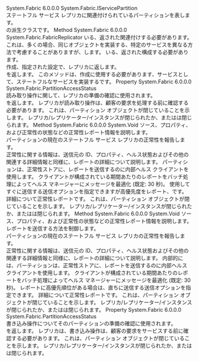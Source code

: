<Type Name="IStatefulServicePartition" FullName="System.Fabric.IStatefulServicePartition">
  <TypeSignature Language="C#" Value="public interface IStatefulServicePartition : System.Fabric.IServicePartition" />
  <TypeSignature Language="ILAsm" Value=".class public interface auto ansi abstract IStatefulServicePartition implements class System.Fabric.IServicePartition" />
  <TypeSignature Language="DocId" Value="T:System.Fabric.IStatefulServicePartition" />
  <TypeSignature Language="VB.NET" Value="Public Interface IStatefulServicePartition&#xA;Implements IServicePartition" />
  <TypeSignature Language="F#" Value="type IStatefulServicePartition = interface&#xA;    interface IServicePartition" />
  <AssemblyInfo>
    <AssemblyName>System.Fabric</AssemblyName>
    <AssemblyVersion>6.0.0.0</AssemblyVersion>
  </AssemblyInfo>
  <Interfaces>
    <Interface>
      <InterfaceName>System.Fabric.IServicePartition</InterfaceName>
    </Interface>
  </Interfaces>
  <Docs>
    <summary>
      <para>ステートフル サービス レプリカに関連付けられているパーティションを表します。 </para>
    </summary>
    <remarks>
      <para><see cref="T:System.Fabric.IServicePartition" /> の派生クラスです。</para>
    </remarks>
  </Docs>
  <Members>
    <Member MemberName="CreateReplicator">
      <MemberSignature Language="C#" Value="public System.Fabric.FabricReplicator CreateReplicator (System.Fabric.IStateProvider stateProvider, System.Fabric.ReplicatorSettings replicatorSettings);" />
      <MemberSignature Language="ILAsm" Value=".method public hidebysig newslot virtual instance class System.Fabric.FabricReplicator CreateReplicator(class System.Fabric.IStateProvider stateProvider, class System.Fabric.ReplicatorSettings replicatorSettings) cil managed" />
      <MemberSignature Language="DocId" Value="M:System.Fabric.IStatefulServicePartition.CreateReplicator(System.Fabric.IStateProvider,System.Fabric.ReplicatorSettings)" />
      <MemberSignature Language="F#" Value="abstract member CreateReplicator : System.Fabric.IStateProvider * System.Fabric.ReplicatorSettings -&gt; System.Fabric.FabricReplicator" Usage="iStatefulServicePartition.CreateReplicator (stateProvider, replicatorSettings)" />
      <MemberType>Method</MemberType>
      <AssemblyInfo>
        <AssemblyName>System.Fabric</AssemblyName>
        <AssemblyVersion>6.0.0.0</AssemblyVersion>
      </AssemblyInfo>
      <ReturnValue>
        <ReturnType>System.Fabric.FabricReplicator</ReturnType>
      </ReturnValue>
      <Parameters>
        <Parameter Name="stateProvider" Type="System.Fabric.IStateProvider" />
        <Parameter Name="replicatorSettings" Type="System.Fabric.ReplicatorSettings" />
      </Parameters>
      <Docs>
        <param name="stateProvider">
          <para><see cref="T:System.Fabric.IStateProvider" />いる、返された<see cref="T:System.Fabric.FabricReplicator" />関連付けする必要があります。 これは、多くの場合、同じオブジェクトを実装する<see cref="T:System.Fabric.IStatefulServiceReplica" />、特定のサービスを異なる方法で考慮することがありますが、します。 </para>
        </param>
        <param name="replicatorSettings">
          <para><see cref="T:System.Fabric.ReplicatorSettings" />いる、返された<see cref="T:System.Fabric.FabricReplicator" />構成する必要があります。 </para>
        </param>
        <summary>
          <para>作成、<see cref="T:System.Fabric.FabricReplicator" />指定された設定で、レプリカに返します。 </para>
        </summary>
        <returns>
          <para><see cref="T:System.Fabric.FabricReplicator" /> を返します。</para>
        </returns>
        <remarks>
          <para>このメソッドは、作成に使用する必要があります、<see cref="T:System.Fabric.FabricReplicator" />サービスとして、<see cref="T:System.Fabric.IStateReplicator" />ステートフルなサービスを実装する<see cref="T:System.Fabric.IStateProvider" />です。</para>
        </remarks>
      </Docs>
    </Member>
    <Member MemberName="ReadStatus">
      <MemberSignature Language="C#" Value="public System.Fabric.PartitionAccessStatus ReadStatus { get; }" />
      <MemberSignature Language="ILAsm" Value=".property instance valuetype System.Fabric.PartitionAccessStatus ReadStatus" />
      <MemberSignature Language="DocId" Value="P:System.Fabric.IStatefulServicePartition.ReadStatus" />
      <MemberSignature Language="VB.NET" Value="Public ReadOnly Property ReadStatus As PartitionAccessStatus" />
      <MemberSignature Language="F#" Value="member this.ReadStatus : System.Fabric.PartitionAccessStatus" Usage="System.Fabric.IStatefulServicePartition.ReadStatus" />
      <MemberType>Property</MemberType>
      <AssemblyInfo>
        <AssemblyName>System.Fabric</AssemblyName>
        <AssemblyVersion>6.0.0.0</AssemblyVersion>
      </AssemblyInfo>
      <ReturnValue>
        <ReturnType>System.Fabric.PartitionAccessStatus</ReturnType>
      </ReturnValue>
      <Docs>
        <summary>
          <para>読み取り操作に関して、レプリカの準備の確認に使用されます。 </para>
        </summary>
        <value>
          <para><see cref="T:System.Fabric.PartitionAccessStatus" /> を返します。</para>
        </value>
        <remarks>
          <para><see cref="P:System.Fabric.IStatefulServicePartition.ReadStatus" />レプリカが読み取り操作は、顧客の要求を処理する前に確認する必要があります。</para>
        </remarks>
        <exception cref="T:System.Fabric.FabricObjectClosedException">
          <para>
                これは、パーティション オブジェクトが閉じていることを示します。 レプリカ/レプリケーター/インスタンスが閉じられたか、またはは閉じられます。</para>
        </exception>
      </Docs>
    </Member>
    <Member MemberName="ReportReplicaHealth">
      <MemberSignature Language="C#" Value="public void ReportReplicaHealth (System.Fabric.Health.HealthInformation healthInfo);" />
      <MemberSignature Language="ILAsm" Value=".method public hidebysig newslot virtual instance void ReportReplicaHealth(class System.Fabric.Health.HealthInformation healthInfo) cil managed" />
      <MemberSignature Language="DocId" Value="M:System.Fabric.IStatefulServicePartition.ReportReplicaHealth(System.Fabric.Health.HealthInformation)" />
      <MemberSignature Language="VB.NET" Value="Public Sub ReportReplicaHealth (healthInfo As HealthInformation)" />
      <MemberSignature Language="F#" Value="abstract member ReportReplicaHealth : System.Fabric.Health.HealthInformation -&gt; unit" Usage="iStatefulServicePartition.ReportReplicaHealth healthInfo" />
      <MemberType>Method</MemberType>
      <AssemblyInfo>
        <AssemblyName>System.Fabric</AssemblyName>
        <AssemblyVersion>6.0.0.0</AssemblyVersion>
      </AssemblyInfo>
      <ReturnValue>
        <ReturnType>System.Void</ReturnType>
      </ReturnValue>
      <Parameters>
        <Parameter Name="healthInfo" Type="System.Fabric.Health.HealthInformation" />
      </Parameters>
      <Docs>
        <param name="healthInfo"><see cref="T:System.Fabric.Health.HealthInformation" />ソース、プロパティ、および正常性の状態などの正常性レポート情報を説明します。</param>
        <summary>
            パーティションの現在のステートフル サービス レプリカの正常性を報告します。
            </summary>
        <returns />
        <remarks>
          <para>正常性に関する情報は、送信元の ID、プロパティ、ヘルス状態およびその他の関連する詳細情報と同様に、レポートの詳細について説明します。
            パーティションは、正常性ストアに、レポートを送信するのに内部ヘルス クライアントを使用します。
            クライアントが構成されている期間あたりのレポートをバッチ処理によってヘルス マネージャーにメッセージを最適化 (既定: 30 秒)。
            使用してすぐに送信する送信オプションを指定できますが高優先度をレポート、<see cref="M:System.Fabric.IStatefulServicePartition.ReportReplicaHealth(System.Fabric.Health.HealthInformation,System.Fabric.Health.HealthReportSendOptions)" />です。
            </para>
          <para>詳細について<see href="https://docs.microsoft.com/azure/service-fabric/service-fabric-report-health">正常性レポート</see>です。</para>
        </remarks>
        <exception cref="T:System.Fabric.FabricObjectClosedException">
          <para>
                これは、パーティション オブジェクトが閉じていることを示します。 レプリカ/レプリケーター/インスタンスが閉じられたか、またはは閉じられます。</para>
        </exception>
      </Docs>
    </Member>
    <Member MemberName="ReportReplicaHealth">
      <MemberSignature Language="C#" Value="public void ReportReplicaHealth (System.Fabric.Health.HealthInformation healthInfo, System.Fabric.Health.HealthReportSendOptions sendOptions);" />
      <MemberSignature Language="ILAsm" Value=".method public hidebysig newslot virtual instance void ReportReplicaHealth(class System.Fabric.Health.HealthInformation healthInfo, class System.Fabric.Health.HealthReportSendOptions sendOptions) cil managed" />
      <MemberSignature Language="DocId" Value="M:System.Fabric.IStatefulServicePartition.ReportReplicaHealth(System.Fabric.Health.HealthInformation,System.Fabric.Health.HealthReportSendOptions)" />
      <MemberSignature Language="VB.NET" Value="Public Sub ReportReplicaHealth (healthInfo As HealthInformation, sendOptions As HealthReportSendOptions)" />
      <MemberSignature Language="F#" Value="abstract member ReportReplicaHealth : System.Fabric.Health.HealthInformation * System.Fabric.Health.HealthReportSendOptions -&gt; unit" Usage="iStatefulServicePartition.ReportReplicaHealth (healthInfo, sendOptions)" />
      <MemberType>Method</MemberType>
      <AssemblyInfo>
        <AssemblyName>System.Fabric</AssemblyName>
        <AssemblyVersion>6.0.0.0</AssemblyVersion>
      </AssemblyInfo>
      <ReturnValue>
        <ReturnType>System.Void</ReturnType>
      </ReturnValue>
      <Parameters>
        <Parameter Name="healthInfo" Type="System.Fabric.Health.HealthInformation" />
        <Parameter Name="sendOptions" Type="System.Fabric.Health.HealthReportSendOptions" />
      </Parameters>
      <Docs>
        <param name="healthInfo"><see cref="T:System.Fabric.Health.HealthInformation" />ソース、プロパティ、および正常性の状態などの正常性レポート情報を説明します。</param>
        <param name="sendOptions">
          <para><see cref="T:System.Fabric.Health.HealthReportSendOptions" />レポートを送信する方法を制御します。</para>
        </param>
        <summary>
            パーティションの現在のステートフル サービス レプリカの正常性を報告します。
            </summary>
        <returns />
        <remarks>
          <para>正常性に関する情報は、送信元の ID、プロパティ、ヘルス状態およびその他の関連する詳細情報と同様に、レポートの詳細について説明します。
            内部的には、パーティションは、正常性ストアに、レポートを送信するのに内部ヘルス クライアントを使用します。
            クライアントが構成されている期間あたりのレポートをバッチ処理によってヘルス マネージャーにメッセージを最適化 (既定: 30 秒)。
            レポートに高優先順位がある場合は、直ちに送信する送信オプションを指定できます。
            </para>
          <para>詳細について<see href="https://docs.microsoft.com/azure/service-fabric/service-fabric-report-health">正常性レポート</see>です。</para>
        </remarks>
        <exception cref="T:System.Fabric.FabricObjectClosedException">
          <para>
                これは、パーティション オブジェクトが閉じていることを示します。 レプリカ/レプリケーター/インスタンスが閉じられたか、またはは閉じられます。</para>
        </exception>
      </Docs>
    </Member>
    <Member MemberName="WriteStatus">
      <MemberSignature Language="C#" Value="public System.Fabric.PartitionAccessStatus WriteStatus { get; }" />
      <MemberSignature Language="ILAsm" Value=".property instance valuetype System.Fabric.PartitionAccessStatus WriteStatus" />
      <MemberSignature Language="DocId" Value="P:System.Fabric.IStatefulServicePartition.WriteStatus" />
      <MemberSignature Language="VB.NET" Value="Public ReadOnly Property WriteStatus As PartitionAccessStatus" />
      <MemberSignature Language="F#" Value="member this.WriteStatus : System.Fabric.PartitionAccessStatus" Usage="System.Fabric.IStatefulServicePartition.WriteStatus" />
      <MemberType>Property</MemberType>
      <AssemblyInfo>
        <AssemblyName>System.Fabric</AssemblyName>
        <AssemblyVersion>6.0.0.0</AssemblyVersion>
      </AssemblyInfo>
      <ReturnValue>
        <ReturnType>System.Fabric.PartitionAccessStatus</ReturnType>
      </ReturnValue>
      <Docs>
        <summary>
          <para>書き込み操作についてそのパーティションの準備の確認に使用されます。 </para>
        </summary>
        <value>
          <para><see cref="T:System.Fabric.PartitionAccessStatus" /> を返します。</para>
        </value>
        <remarks>
          <para><see cref="P:System.Fabric.IStatefulServicePartition.WriteStatus" />レプリカは、書き込み操作は、顧客の要求をサービスする前に確認する必要があります。</para>
        </remarks>
        <exception cref="T:System.Fabric.FabricObjectClosedException">
          <para>
                これは、パーティション オブジェクトが閉じていることを示します。 レプリカ/レプリケーター/インスタンスが閉じられたか、またはは閉じられます。</para>
        </exception>
      </Docs>
    </Member>
  </Members>
</Type>